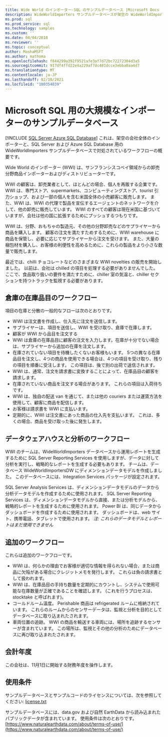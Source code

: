 ```yaml
---
title: Wide World のインポーター-SQL のサンプルデータベース |Microsoft Docs
description: WideWorldImporters サンプルデータベースが架空の WideWorldImporters 会社のワークフローをサポートする方法について説明します。
ms.prod: sql
ms.prod_service: sql
ms.technology: samples
ms.custom: ''
ms.date: 04/04/2018
ms.reviewer: ''
ms.topic: conceptual
author: MashaMSFT
ms.author: mathoma
ms.openlocfilehash: f844299a392f9521afe3af7d72bc72272304d3a5
ms.sourcegitcommit: 917df4ffd22e4a229af7dc481dcce3ebba0aa4d7
ms.translationtype: MT
ms.contentlocale: ja-JP
ms.lasthandoff: 02/10/2021
ms.locfileid: "100354039"
---
```

# <a name="wide-world-importers-sample-databases-for-microsoft-sql"></a>Microsoft SQL 用の大規模なインポーターのサンプルデータベース
[!INCLUDE [SQL Server Azure SQL Database](../includes/applies-to-version/sql-asdb.md)]
これは、架空の会社全体のインポーターと、SQL Server および Azure SQL Database 用の WideWorldImporters サンプルデータベースで対処されているワークフローの概要です。  

Wide World のインポーター (WWI) は、サンフランシスコベイ領域からの卸売分野商品インポーターおよびディストリビューターです。

WWI の顧客は、卸売業者として、ほとんどの場合、個人を再販する企業です。 WWI は、専門ストア、supermarkets、コンピューティングストア、tourist 引力ショップ、および一部の個人を含む米国全体の小売顧客に販売します。 また、WWI は、WWI の代理で製品を宣伝するエージェントのネットワークを介して、他の卸売に販売しています。 WWI のすべての顧客は現在米国に基づいていますが、会社は他の国に拡張するためにプッシュするつもりです。

WWI は、分野、おもちゃの製造元、その他の分野卸売などのサプライヤーから商品を購入します。 顧客の注文を満たすためするために、WWI warehouse に商品を保管し、必要に応じてサプライヤーから注文を受けます。 また、大量の梱包材を購入し、お客様の利便性を高めるために、これらの製品をより小さな数量で販売します。

最近では、chilli チョコレートなどのさまざまな WWI novelties の販売を開始しました。  以前は、会社は chilled の項目を処理する必要がありませんでした。 ここで、食品取り扱いの要件を満たすために、chiller 室の気温と、chiller セクションを持つトラックを監視する必要があります。

## <a name="workflow-for-warehouse-stock-items"></a>倉庫の在庫品目のワークフロー

項目の在庫と分散の一般的なフローは次のとおりです。
- WWI は注文書を作成し、仕入先に注文を送信します。
- サプライヤーは、項目を送信し、WWI を受け取り、倉庫で在庫します。
- 顧客が WWI から品目を注文する
- WWI は倉庫の在庫品目に顧客の注文を入力します。在庫が十分でない場合は、サプライヤーから追加の在庫を注文します。
- 在庫されていない項目を待機したくないお客様もいます。 5つの異なる在庫品目を注文し、4つの商品を使用できる場合は、4つの項目を受け取り、残りの項目を順番に受注します。 この項目は、後で別の出荷で送信されます。
- WWI は、通常、注文を請求書に変換することによって、在庫品目の顧客を請求します。
- 在庫されていない商品を注文する場合があります。 これらの項目は入荷待ちです。
- WWI は、独自の配送 van を通じて、または他の couriers または運賃方法を使用して、顧客に商品を配信します。
- お客様は請求書を WWI に支払います。
- 定期的に、WWI は注文書にあった商品の仕入先を支払います。 これは、多くの場合、商品を受け取った後に発生します。

## <a name="data-warehouse-and-analysis-workflow"></a>データウェアハウスと分析のワークフロー

WWI のチームは、WideWorldImporters データベースから運用レポートを生成するために SQL Server Reporting Services を使用しますが、データに対して分析を実行し、戦略的なレポートを生成する必要もあります。 チームは、データベース WideWorldImportersDW にディメンションデータモデルを作成しました。 このデータベースには、Integration Services パッケージが設定されます。

SQL Server Analysis Services は、ディメンションデータモデルのデータから分析データモデルを作成するために使用されます。 SQL Server Reporting Services は、ディメンションデータモデルから直接、または分析モデルから、戦略的レポートを生成するために使用されます。 Power BI は、同じデータからダッシュボードを作成するために使用されます。 ダッシュボードは、web サイト、携帯電話、タブレットで使用されます。 *注: これらのデータモデルとレポートはまだ使用できません*

## <a name="additional-workflows"></a>追加のワークフロー

これらは追加のワークフローです。
- WWI は、何らかの理由でお客様が適切な情報を得られない場合、または商品に欠陥がある場合にクレジットメモを発行します。 これらは負の請求書として扱われます。
- WWI は、在庫品目の手持ち数量を定期的にカウントし、システムで使用可能な在庫数量が正確であることを確認します。 (これを行うプロセスは、stocktake と呼ばれます)。
- コールドルーム温度。 Perishable 商品は refrigerated ルームに格納されています。 これらのルームからのセンサーデータは、監視と分析を目的としてデータベースに取り込まれたされます。
- 車両位置の追跡。 WWI の商品を輸送する車両には、場所を追跡するセンサーが含まれています。 この場所は、監視とその他の分析のためにデータベースに再び取り込まれたされます。

## <a name="fiscal-year"></a>会計年度

この会社は、11月1日に開始する財務年度を操作します。

## <a name="terms-of-use"></a>使用条件

サンプルデータベースとサンプルコードのライセンスについては、次を参照してください: [license.txt](https://github.com/Microsoft/sql-server-samples/blob/master/license.txt)

サンプルデータベースには、data.gov および自然 EarthData から読み込まれたパブリックデータが含まれています。 使用条件は次のとおりです。 [https://www.naturalearthdata.com/about/terms-of-use/](https://www.naturalearthdata.com/about/terms-of-use/)

